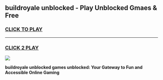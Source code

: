 
## buildroyale unblocked - Play Unblocked Gmaes & Free
<h3>
<a href="https://news.freeplayer.one?title=buildroyale_unblocked&ref=23F">CLICK TO PLAY</a></h3>
<hr>

<h3>
<a href="https://news.freeplayer.one?title=buildroyale_unblocked&ref=23F">CLICK 2 PLAY</a>
  
</h3>

<a href="https://news.freeplayer.one?title=buildroyale_unblocked&ref=23F/"><img src="https://clearcache.store/games.png"></a>


**buildroyale unblocked games unblocked: Your Gateway to Fun and Accessible Online Gaming**
